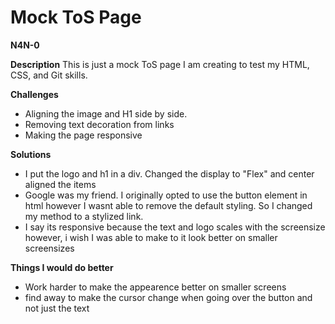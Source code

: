 # Mock ToS Page
**N4N-0**

**Description**
This is just a mock ToS page I am creating to test my HTML, CSS, and Git skills.

**Challenges**
- Aligning the image and H1 side by side. 
- Removing text decoration from links
- Making the page responsive

**Solutions**
- I put the logo and h1 in a div. Changed the display to "Flex" and center aligned the items
- Google was my friend. I originally opted to use the button element in html however I wasnt able to remove the default styling. So I changed my method to a stylized link.
- I say its responsive because the text and logo scales with the screensize however, i wish I was able to make to it look better on smaller screensizes

**Things I would do better**
- Work harder to make the appearence better on smaller screens
- find away to make the cursor change when going over the button and not just the text
